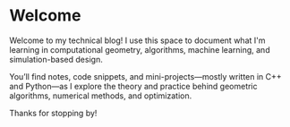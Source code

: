 

# Welcome

Welcome to my technical blog! I use this space to document what I'm learning in computational geometry, algorithms, machine learning, and simulation-based design.

You’ll find notes, code snippets, and mini-projects—mostly written in C++ and Python—as I explore the theory and practice behind geometric algorithms, numerical methods, and optimization.

Thanks for stopping by!

